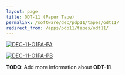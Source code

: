 ```yaml
---
layout: page
title: ODT-11 (Paper Tape)
permalink: /software/dec/pdp11/tapes/odt11/
redirect_from: /apps/pdp11/tapes/odt11/
---
```


[![DEC-11-O1PA-PA](DEC-11-O1PA-PA.jpg)](DEC-11-O1PA-PA.json)

[![DEC-11-O1PA-PB](DEC-11-O1PA-PB.jpg)](DEC-11-O1PA-PB.json)

**TODO**: Add more information about **ODT-11**.
